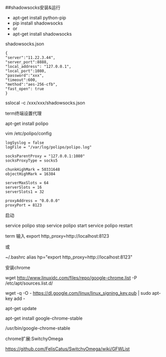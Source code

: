##shadowsocks安装&运行

- apt-get install python-pip
- pip install shadowsocks
- or
- apt-get install shadowsocks

shadowsocks.json

    {
    "server":"11.22.3.44",
    "server_port":8888,
    "local_address": "127.0.0.1",
    "local_port":1080,
    "password":"xxx",
    "timeout":600,
    "method":"aes-256-cfb",
    "fast_open": true
    }
    
sslocal -c /xxx/xxx/shadowsocks.json


term终端设置代理

apt-get install polipo

vim /etc/polipo/config

    logSyslog = false
    logFile = "/var/log/polipo/polipo.log"

    socksParentProxy = "127.0.0.1:1080"
    socksProxyType = socks5

    chunkHighMark = 50331648
    objectHighMark = 16384

    serverMaxSlots = 64
    serverSlots = 16
    serverSlots1 = 32

    proxyAddress = "0.0.0.0"
    proxyPort = 8123

启动

 service polipo stop
 service polipo start
 service polipo restart

term 输入
export http_proxy=http://localhost:8123

或

~/.bashrc
alias hp="export http_proxy=http://localhost:8123"


安装chrome

wget http://www.linuxidc.com/files/repo/google-chrome.list -P /etc/apt/sources.list.d/

wget -q -O - https://dl.google.com/linux/linux_signing_key.pub  | sudo apt-key add -

apt-get update

apt-get install google-chrome-stable

/usr/bin/google-chrome-stable

chrome扩展:SwitchyOmega

https://github.com/FelisCatus/SwitchyOmega/wiki/GFWList






